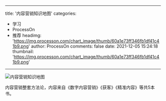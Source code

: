 
---
title: '内容营销知识地图'
categories: 
 - 学习
 - ProcessOn
 - 推荐
headimg: 'https://img.processon.com/chart_image/thumb/60a1e73ff346fb1df41c41b9.png'
author: ProcessOn
comments: false
date: 2021-12-05 15:24:18
thumbnail: 'https://img.processon.com/chart_image/thumb/60a1e73ff346fb1df41c41b9.png'
---

<div>   
<img class="thumb" alt="内容营销知识地图" src="https://img.processon.com/chart_image/thumb/60a1e73ff346fb1df41c41b9.png" referrerpolicy="no-referrer">
<p>内容营销整套方法论，内容来自《数字内容营销》《获客》《精准内容》等共5本书。</p>  
</div>
            